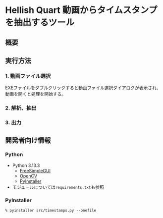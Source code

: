 # Hellish Quart 動画からタイムスタンプを抽出するツール

## 概要 

## 実行方法

### 1. 動画ファイル選択

EXEファイルをダブルクリックすると動画ファイル選択ダイアログが表示され、動画を開くと処理を開始する。

### 2. 解析、抽出

### 3. 出力

## 開発者向け情報

### Python

- Python 3.13.3
    - [FreeSimpleGUI](https://freesimplegui.readthedocs.io/en/latest/)
    - [OpenCV](https://opencv.org)
    - [PyInstaller](https://pyinstaller.org/en/stable/)
- モジュールについては`requirements.txt`も参照

### PyInstaller

```shell
% pyinstaller src/timestamps.py --onefile
```
